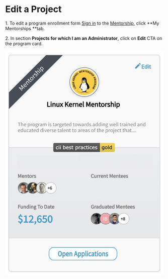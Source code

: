 # Edit a Project

1\. To edit a program enrollment form [Sign in](../../sso/sign-in/) to the [Mentorship](https://mentorship.lfx.linuxfoundation.org), click **My Mentorships **tab.

2\. In section **Projects for which I am an Administrator**, click on **Edit** CTA on the program card.

![](<../../.gitbook/assets/Edit Program.png>)
